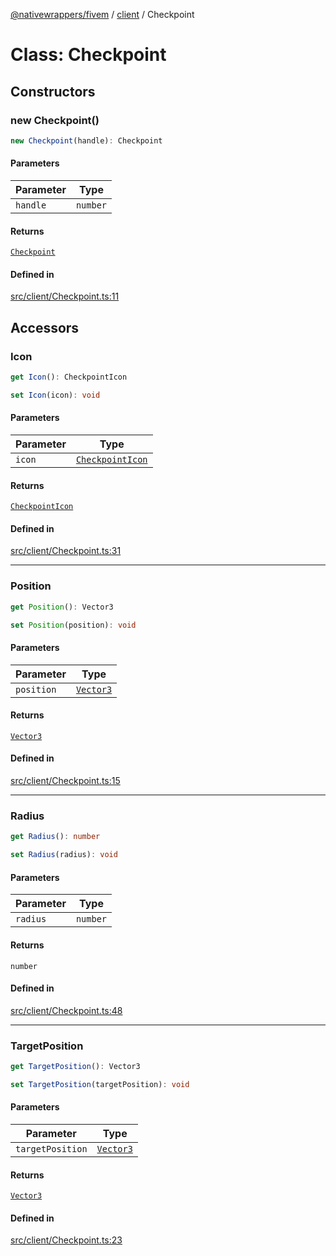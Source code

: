 [@nativewrappers/fivem](../../README.md) / [client](../README.md) / Checkpoint

# Class: Checkpoint

## Constructors

### new Checkpoint()

```ts
new Checkpoint(handle): Checkpoint
```

#### Parameters

| Parameter | Type |
| ------ | ------ |
| `handle` | `number` |

#### Returns

[`Checkpoint`](Checkpoint.md)

#### Defined in

[src/client/Checkpoint.ts:11](https://github.com/nativewrappers/fivem/blob/48a3f351defb1a6508113ef71a8290d8cb1a458c/src/client/Checkpoint.ts#L11)

## Accessors

### Icon

```ts
get Icon(): CheckpointIcon
```

```ts
set Icon(icon): void
```

#### Parameters

| Parameter | Type |
| ------ | ------ |
| `icon` | [`CheckpointIcon`](../enumerations/CheckpointIcon.md) |

#### Returns

[`CheckpointIcon`](../enumerations/CheckpointIcon.md)

#### Defined in

[src/client/Checkpoint.ts:31](https://github.com/nativewrappers/fivem/blob/48a3f351defb1a6508113ef71a8290d8cb1a458c/src/client/Checkpoint.ts#L31)

***

### Position

```ts
get Position(): Vector3
```

```ts
set Position(position): void
```

#### Parameters

| Parameter | Type |
| ------ | ------ |
| `position` | [`Vector3`](Vector3.md) |

#### Returns

[`Vector3`](Vector3.md)

#### Defined in

[src/client/Checkpoint.ts:15](https://github.com/nativewrappers/fivem/blob/48a3f351defb1a6508113ef71a8290d8cb1a458c/src/client/Checkpoint.ts#L15)

***

### Radius

```ts
get Radius(): number
```

```ts
set Radius(radius): void
```

#### Parameters

| Parameter | Type |
| ------ | ------ |
| `radius` | `number` |

#### Returns

`number`

#### Defined in

[src/client/Checkpoint.ts:48](https://github.com/nativewrappers/fivem/blob/48a3f351defb1a6508113ef71a8290d8cb1a458c/src/client/Checkpoint.ts#L48)

***

### TargetPosition

```ts
get TargetPosition(): Vector3
```

```ts
set TargetPosition(targetPosition): void
```

#### Parameters

| Parameter | Type |
| ------ | ------ |
| `targetPosition` | [`Vector3`](Vector3.md) |

#### Returns

[`Vector3`](Vector3.md)

#### Defined in

[src/client/Checkpoint.ts:23](https://github.com/nativewrappers/fivem/blob/48a3f351defb1a6508113ef71a8290d8cb1a458c/src/client/Checkpoint.ts#L23)
